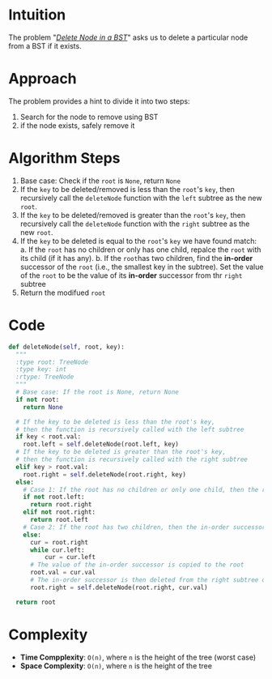 # Intuition

The problem "*[Delete Node in a BST](https://leetcode.com/problems/delete-node-in-a-bst/)*" asks us to delete a particular node from a BST if it exists.

# Approach

The problem provides a hint to divide it into two steps:

1. Search for the node to remove using BST
1. if the node exists, safely remove it

# Algorithm Steps

1. Base case: Check if the `root` is `None`, return `None`
1. If the `key` to be deleted/removed is less than the `root`'s `key`, then recursively call the `deleteNode` function with the `left` subtree as the new `root`.
1. If the `key` to be deleted/removed is greater than the `root`'s `key`, then recursively call the `deleteNode` function with the `right` subtree as the new `root`.
1. If the `key` to be deleted is equal to the `root`'s `key` we have found match:
  a. If the `root` has no children or only has one child, repalce the `root` with its child (if it has any).
  b. If the `root`has two children, find the **in-order** successor of the `root` (i.e., the smallest key in the subtree). Set the value of the `root` to be the value of its **in-order** successor from thr `right` subtree
1. Return the modifued `root`

# Code

```python
def deleteNode(self, root, key):
  """
  :type root: TreeNode
  :type key: int
  :rtype: TreeNode
  """
  # Base case: If the root is None, return None
  if not root:
    return None

  # If the key to be deleted is less than the root's key,
  # then the function is recursively called with the left subtree
  if key < root.val:
    root.left = self.deleteNode(root.left, key)
  # If the key to be deleted is greater than the root's key,
  # then the function is recursively called with the right subtree
  elif key > root.val:
    root.right = self.deleteNode(root.right, key)
  else:
    # Case 1: If the root has no children or only one child, then the root is replaced with its child
    if not root.left:
      return root.right
    elif not root.right:
      return root.left
    # Case 2: If the root has two children, then the in-order successor of the root is found
    else:
      cur = root.right
      while cur.left:
          cur = cur.left
      # The value of the in-order successor is copied to the root
      root.val = cur.val
      # The in-order successor is then deleted from the right subtree of the root
      root.right = self.deleteNode(root.right, cur.val)

  return root
```

# Complexity

- **Time Compplexity**: `O(n)`, where `n` is the height of the tree (worst case)
- **Space Complexity**: `O(n)`, where `n` is the height of the tree

